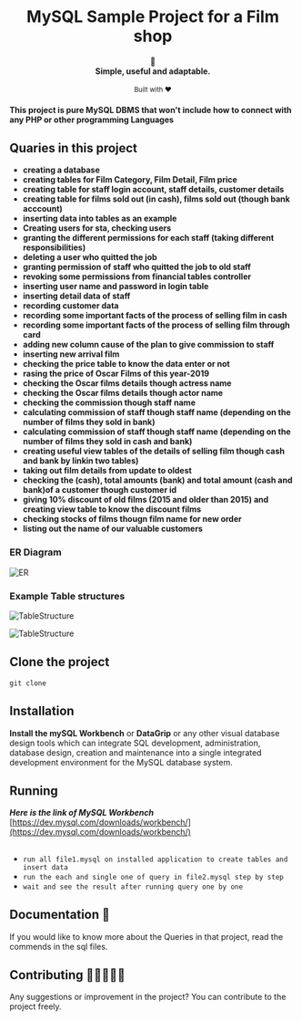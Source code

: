 <h1 align="center">MySQL Sample Project for a Film shop</h1>
<div align="center">
	  📝
</div>
<div align="center">
  <strong>Simple, useful and adaptable.</strong>
</div>
<br/>

<div align="center">
	<sub>Built with ❤ 	
</div>


#### This project is pure MySQL DBMS that won't include how to connect with any PHP or other programming Languages


## Quaries in this project
- __creating a database__
- __creating tables for Film Category, Film Detail, Film price__
- __creating table for staff login account, staff details, customer details__
- __creating table for films sold out (in cash), films sold out (though bank acccount)__
- __inserting data into tables as an example__
- __Creating users for sta, checking users__
- __granting the different permissions for each staff (taking different responsibilities)__
- __deleting a user who quitted the job__
- __granting permission of staff who quitted the job to old staff__
- __revoking some permissions from financial tables controller__
- __inserting user name and password in login table__
- __inserting detail data of staff__
- __recording customer data__
- __recording some important facts of the process of selling film in cash__
- __recording some important facts of the process of selling film through card__
- __adding new column cause of the plan to give commission to staff__
- __inserting new arrival film__
- __checking the price table to know the data enter or not__
- __rasing the price of Oscar Films of this year-2019__
- __checking the Oscar films details though actress name__
- __checking the Oscar films details though actor name__
- __checking the commission though staff name__
- __calculating commission of staff though staff name (depending on the number of films they sold in bank)__
- __calculating commission of staff though staff name (depending on the number of films they sold in cash and bank)__
- __creating useful view tables of the details of selling film though cash and bank by linkin two tables)__
- __taking out film details from update to oldest__
- __checking the (cash), total amounts (bank) and total amount (cash and bank)of a customer though customer id__
- __giving 10% discount of old films (2015 and older than 2015) and creating view table to know the discount films__
- __checking stocks of films thougn film name for new order__
- __listing out the name of our valuable customers__


### ER Diagram

![ER](https://user-images.githubusercontent.com/62746283/90950717-764b2280-e47a-11ea-800a-90bab6b91881.png)

### Example Table structures


![TableStructure](https://user-images.githubusercontent.com/62746283/90950748-a72b5780-e47a-11ea-95ee-509bdc30da0f.PNG)


![TableStructure](https://user-images.githubusercontent.com/62746283/90950770-cde98e00-e47a-11ea-99a5-db88c50b975d.PNG)



## Clone the project

`git clone `

## Installation

**Install the mySQL Workbench**  or **DataGrip** or any other visual database design tools which can integrate SQL development, administration, database design, creation and maintenance into a single integrated development environment for the MySQL database system. 

## Running
***Here is the link of MySQL Workbench*** [https://dev.mysql.com/downloads/workbench/](https://dev.mysql.com/downloads/workbench/)
##
- `run all file1.mysql on installed application to create tables and insert data`
- `run the each and single one of query in file2.mysql step by step`
- `wait and see the result after running query one by one `

## Documentation 📄

If you would like to know more about the Queries in that project, read the commends in the sql files.  



## Contributing 🧑🏻‍🤝‍🧑🏽

Any suggestions or improvement in the project? You can contribute to the project freely. 




